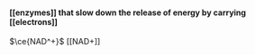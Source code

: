 #### [[enzymes]] that slow down the release of energy by carrying [[electrons]]
$\ce{NAD^+}$
[[NAD+]]
